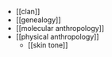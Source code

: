 - [[clan]]
- [[genealogy]]
- [[molecular anthropology]]
- [[physical anthropology]]
    - [[skin tone]]

